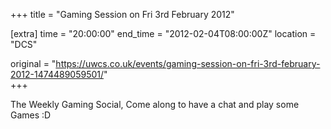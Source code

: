 +++
title = "Gaming Session on Fri 3rd February 2012"

[extra]
time = "20:00:00"
end_time = "2012-02-04T08:00:00Z"
location = "DCS"

original = "https://uwcs.co.uk/events/gaming-session-on-fri-3rd-february-2012-1474489059501/"    
+++

The Weekly Gaming Social, Come along to have a chat and play some Games :D

